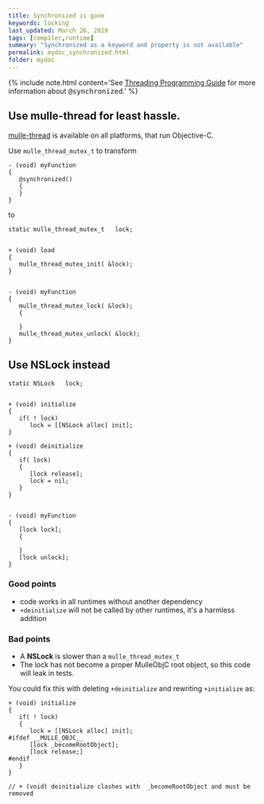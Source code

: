 ```yaml
---
title: Synchronized is gone
keywords: locking
last_updated: March 26, 2019
tags: [compiler,runtime]
summary: "Synchronized as a keyword and property is not available"
permalink: mydoc_synchronized.html
folder: mydoc
---
```


{% include note.html content='See <a href="https://developer.apple.com/library/archive/documentation/Cocoa/Conceptual/Multithreading/ThreadSafety/ThreadSafety.html#//apple_ref/doc/uid/10000057i-CH8-SW16">Threading Programming Guide</a> for more information about <tt>@synchronized</tt>.' %}


## Use mulle-thread for least hassle.

[mulle-thread](//github.com/mulle-concurrent/mulle-thread)
is available on all platforms, that run Objective-C.

Use `mulle_thread_mutex_t` to transform

```
- (void) myFunction
{
   @synchronized()
   {
   }
}
```

to


```
static mulle_thread_mutex_t   lock;


+ (void) load
{
   mulle_thread_mutex_init( &lock);
}


- (void) myFunction
{
   mulle_thread_mutex_lock( &lock);
   {

   }
   mulle_thread_mutex_unlock( &lock);
}

```


## Use NSLock instead


```
static NSLock   lock;


+ (void) initialize
{
   if( ! lock)
      lock = [[NSLock alloc] init];
}

+ (void) deinitialize
{
   if( lock)
   {
      [lock release];
      lock = nil;
   }
}


- (void) myFunction
{
   [lock lock];
   {

   }
   [lock unlock];
}

```

### Good points

* code works in all runtimes without another dependency
* `+deinitialize` will not be called by other runtimes, it's a harmless addition

### Bad points

* A **NSLock** is slower than a `mulle_thread_mutex_t`
* The lock has not become a proper MulleObjC root object, so this code will leak in tests.

You could fix this with deleting `+deinitialize` and rewriting `+initialize` as:

```
+ (void) initialize
{
   if( ! lock)
   {
      lock = [[NSLock alloc] init];
#ifdef __MULLE_OBJC__
      [lock _becomeRootObject];
      [lock release;]
#endif
   }
}

// + (void) deinitialize clashes with  _becomeRootObject and must be removed
```